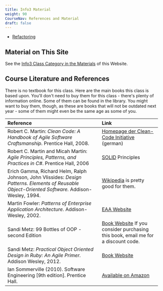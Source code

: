 ```yaml
---
title: Info3 Material
weight: 90
CourseNav: References and Material
draft: false
---
```


* [Refactoring](refactoring)

## Material on This Site

See the [Info3 Class Category in the Materials](/material/courses/info3/) of this Website.

## Course Literature and References

There is no textbook for this class. Here are the main books this class
is based upon. You'll don't need to buy them for this class - there's plenty of information online. 
Some of them can be found in the library.
You might want to buy them, though, as these are books that will not be
outdated next year - some of them might even be the same age as some of you.

| Reference                                                                                                                                         | Link                                                                                                                                                                                              |
|:--------------------------------------------------------------------------------------------------------------------------------------------------|:--------------------------------------------------------------------------------------------------------------------------------------------------------------------------------------------------|
| Robert C. Martin: _Clean Code: A Handbook of Agile Software Craftsmanship_. Prentice Hall, 2008.                                                  | [Homepage der Clean-Code Initiative](https://www.clean-code-developer.de/) (german)                                                                                                               |
| Robert C. Martin and Micah Martin: _Agile Principles, Patterns, and Practices in C#_. Prentice Hall, 2006                                         | [SOLID](https://butunclebob.com/ArticleS.UncleBob.PrinciplesOfOod) Principles                                                                                                                     |
| Erich Gamma, Richard Helm, Ralph Johnson, John Vlissides: _Design Patterns. Elements of Reusable Object-Oriented Software._ Addison-Wesley, 1994. | [Wikipedia](https://en.wikipedia.org/wiki/Software_design_pattern) is pretty good for them.                                                                                                       |
| Martin Fowler: _Patterns of Enterprise Application Architecture_. Addison-Wesley, 2002.                                                           | [EAA Website](https://martinfowler.com/eaaCatalog/)                                                                                                                                               |
| Sandi Metz: 99 Bottles of OOP - second Edition                                                                                                    | [Book Website](https://sandimetz.com/99bottles) If you consider purchasing this book, email me for a discount code.                                                                               |
| Sandi Metz: _Practical Object Oriented Design in Ruby: An Agile Primer._ Addison Wesley, 2012.                                                    | [Book Website](https://www.poodr.com/)                                                                                                                                                            |
| Ian Sommerville (2010). Software Engineering [9th edition]. Prentice Hall.                                                                        | [Available on Amazon](https://www.amazon.de/gp/product/0137053460/ref=as_li_tl?ie=UTF8&camp=1638&creative=6742&creativeASIN=0137053460&linkCode=as2&tag=plagiatundimi-21&linkId=7XBTKFV6QLC7AV2Q)  |
